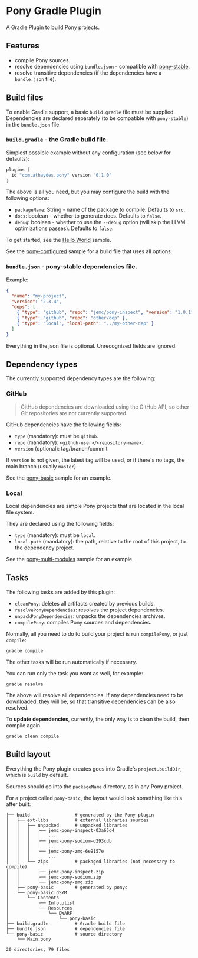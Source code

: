 # Pony Gradle Plugin

A Gradle Plugin to build [Pony](http://www.ponylang.org/) projects.

## Features

* compile Pony sources.
* resolve dependencies using `bundle.json` - compatible with [pony-stable](https://github.com/jemc/pony-stable).
* resolve transitive dependencies (if the dependencies have a `bundle.json` file).

## Build files

To enable Gradle support, a basic `build.gradle` file must be supplied.
Dependencies are declared separately (to be compatible with `pony-stable`) in the `bundle.json` file.

### `build.gradle` - the Gradle build file.

Simplest possible example without any configuration (see below for defaults):

```groovy
plugins {
  id "com.athaydes.pony" version "0.1.0"
}
```

The above is all you need, but you may configure the build with the following options:

* `packageName`: String - name of the package to compile. Defaults to `src`.
* `docs`: boolean - whether to generate docs. Defaults to `false`.
* `debug`: boolean - whether to use the `--debug` option (will skip the LLVM optimizations passes).
           Defaults to `false`.
           
To get started, see the [Hello World](samples/basic-sample) sample.

See the [pony-configured](samples/pony-configured) sample for a build file that uses all options. 

### `bundle.json` - pony-stable dependencies file.

Example:

```json
{
  "name": "my-project",
  "version": "2.3.4",
  "deps": [
    { "type": "github", "repo": "jemc/pony-inspect", "version": "1.0.1" },
    { "type": "github", "repo": "other/dep" },
    { "type": "local", "local-path": "../my-other-dep" }
  ]
}
```

Everything in the json file is optional. Unrecognized fields are ignored.

## Dependency types

The currently supported dependency types are the following:

### GitHub

> GitHub dependencies are downloaded using the GitHub API, so other Git repositories are not
  currently supported.

GitHub dependencies have the following fields:

* `type` (mandatory): must be `github`.
* `repo` (mandatory): `<github-user>/<repository-name>`.
* `version` (optional): tag/branch/commit

If `version` is not given, the latest tag will be used, or if there's no tags, the main branch
(usually `master`).

See the [pony-basic](samples/pony-basic) sample for an example.

### Local

Local dependencies are simple Pony projects that are located in the local file system.

They are declared using the following fields:

* `type` (mandatory): must be `local`.
* `local-path` (mandatory): the path, relative to the root of this project, to the dependency project.

See the [pony-multi-modules](samples/pony-multi-modules) sample for an example.

## Tasks

The following tasks are added by this plugin:

* `cleanPony`: deletes all artifacts created by previous builds.
* `resolvePonyDependencies`: resolves the project dependencies.
* `unpackPonyDependencies`: unpacks the dependencies archives.
* `compilePony`: compiles Pony sources and dependencies.

Normally, all you need to do to build your project is run `compilePony`, or just `compile`:

```
gradle compile
```

The other tasks will be run automatically if necessary.

You can run only the task you want as well, for example:

```
gradle resolve
```

The above will resolve all dependencies. If any dependencies need to be downloaded, they will be,
so that transitive dependencies can be also resolved.

To **update dependencies**, currently, the only way is to clean the build, then compile again.

```
gradle clean compile
```

## Build layout

Everything the Pony plugin creates goes into Gradle's `project.buildDir`, which is `build` by default.

Sources should go into the `packageName` directory, as in any Pony project.

For a project called `pony-basic`, the layout would look something like this after built:

```
├── build                 # generated by the Pony plugin
│   ├── ext-libs          # external libraries sources
│   │   ├── unpacked      # unpacked libraries
│   │   │   ├── jemc-pony-inspect-03a65d4
│   │   │   │   ...
│   │   │   ├── jemc-pony-sodium-d293cdb
│   │   │   │   ...
│   │   │   └── jemc-pony-zmq-6e9157e
│   │   │       ...
│   │   └── zips          # packaged libraries (not necessary to compile)
│   │       ├── jemc-pony-inspect.zip
│   │       ├── jemc-pony-sodium.zip
│   │       └── jemc-pony-zmq.zip
│   ├── pony-basic        # generated by ponyc
│   └── pony-basic.dSYM
│       └── Contents
│           ├── Info.plist
│           └── Resources
│               └── DWARF
│                   └── pony-basic
├── build.gradle          # Gradle build file
├── bundle.json           # dependencies file
└── pony-basic            # source directory
    └── Main.pony

20 directories, 79 files
```

